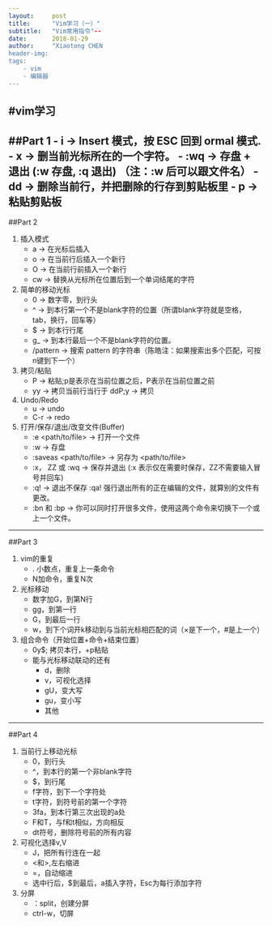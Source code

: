 ```yaml
---
layout:     post
title:      "Vim学习（一）"
subtitle:   "Vim常用指令"--
date:       2018-01-29
author:     "Xiaotong CHEN
header-img: 
tags:
    - vim
    - 编辑器
---
```


#vim学习
---

##Part 1
	- i → Insert 模式，按 ESC 回到 ormal 模式.
	- x → 删当前光标所在的一个字符。
	- :wq → 存盘 + 退出 (:w 存盘, :q 退出)   （注：:w 后可以跟文件名）
	- dd → 删除当前行，并把删除的行存到剪贴板里
	- p → 粘贴剪贴板
---

##Part 2
1. 插入模式
	- a → 在光标后插入
	- o → 在当前行后插入一个新行
	- O → 在当前行前插入一个新行
	- cw → 替换从光标所在位置后到一个单词结尾的字符
2. 简单的移动光标
	- 0 → 数字零，到行头
	- ^ → 到本行第一个不是blank字符的位置（所谓blank字符就是空格，tab，换行，回车等）
	- $ → 到本行行尾
	- g_ → 到本行最后一个不是blank字符的位置。
	- /pattern → 搜索 pattern 的字符串（陈皓注：如果搜索出多个匹配，可按n键到下一个）
3. 拷贝/粘贴 
	- P → 粘贴;p是表示在当前位置之后，P表示在当前位置之前
	- yy → 拷贝当前行当行于 ddP;y -> 拷贝
4. Undo/Redo
	- u → undo
	- C-r → redo
5. 打开/保存/退出/改变文件(Buffer)
	- :e <path/to/file> → 打开一个文件
    - :w → 存盘
    - :saveas <path/to/file> → 另存为 <path/to/file>
    - :x， ZZ 或 :wq → 保存并退出 (:x 表示仅在需要时保存，ZZ不需要输入冒号并回车)
    - :q! → 退出不保存 :qa! 强行退出所有的正在编辑的文件，就算别的文件有更改。
    - :bn 和 :bp → 你可以同时打开很多文件，使用这两个命令来切换下一个或上一个文件。
---

##Part 3
1. vim的重复
	- . 小数点，重复上一条命令
	- N加命令，重复N次
2. 光标移动
    - 数字加G，到第N行
    - gg，到第一行
    - G，到最后一行
    - w，到下个词开k移动到与当前光标相匹配的词（×是下一个，#是上一个） 
3. 组合命令（开始位置+命令+结束位置）
    - 0y$; 拷贝本行，+p粘贴
    - 能与光标移动联动的还有
		- d，删除
		- v，可视化选择
		- gU，变大写
		- gu，变小写
		- 其他
---

##Part 4
1. 当前行上移动光标
	- 0，到行头
    - ^，到本行的第一个非blank字符
    - $，到行尾
    - f字符，到下一个字符处
    - t字符，到符号前的第一个字符
    - 3fa，到本行第三次出现的a处
    - F和T，与f和t相似，方向相反 
    - dt符号，删除符号前的所有内容
2. 可视化选择v,V
    - J，把所有行连在一起
    - <和>,左右缩进
    - =，自动缩进
    - 选中行后，$到最后，a插入字符，Esc为每行添加字符
3. 分屏
    - ：split，创建分屏 
    - ctrl-w，切屏
